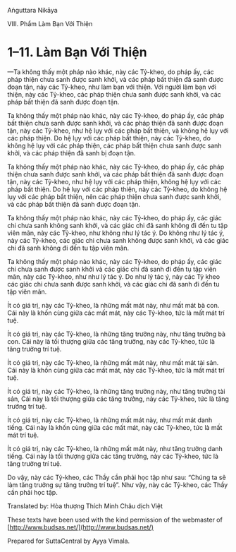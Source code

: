 Aṅguttara Nikāya

VIII. Phẩm Làm Bạn Với Thiện

# 1–11. Làm Bạn Với Thiện

—Ta không thấy một pháp nào khác, này các Tỷ-kheo, do pháp ấy, các pháp thiện chưa sanh được sanh khởi, và các pháp bất thiện đã sanh được đoạn tận, này các Tỷ-kheo, như làm bạn với thiện. Với người làm bạn với thiện, này các Tỷ-kheo, các pháp thiện chưa sanh được sanh khởi, và các pháp bất thiện đã sanh được đoạn tận.

Ta không thấy một pháp nào khác, này các Tỷ-kheo, do pháp ấy, các pháp bất thiện chưa sanh được sanh khởi, và các pháp thiện đã sanh được đoạn tận, này các Tỷ-kheo, như hệ lụy với các pháp bất thiện, và không hệ lụy với các pháp thiện. Do hệ lụy với các pháp bất thiện, này các Tỷ-kheo, do không hệ lụy với các pháp thiện, các pháp bất thiện chưa sanh được sanh khởi, và các pháp thiện đã sanh bị đoạn tận.

Ta không thấy một pháp nào khác, này các Tỷ-kheo, do pháp ấy, các pháp thiện chưa sanh được sanh khởi, và các pháp bất thiện đã sanh được đoạn tận, này các Tỷ-kheo, như hệ lụy với các pháp thiện, không hệ lụy với các pháp bất thiện. Do hệ lụy với các pháp thiện, này các Tỷ-kheo, do không hệ lụy với các pháp bất thiện, nên các pháp thiện chưa sanh được sanh khởi, và các pháp bất thiện đã sanh được đoạn tận.

Ta không thấy một pháp nào khác, này các Tỷ-kheo, do pháp ấy, các giác chi chưa sanh không sanh khởi, và các giác chi đã sanh không đi đến tu tập viên mãn, này các Tỷ-kheo, như không như lý tác ý. Do không như lý tác ý, này các Tỷ-kheo, các giác chi chưa sanh không được sanh khởi, và các giác chi đã sanh không đi đến tu tập viên mãn.

Ta không thấy một pháp nào khác, này các Tỷ-kheo, do pháp ấy, các giác chi chưa sanh được sanh khởi và các giác chi đã sanh đi đến tụ tập viên mãn, này các Tỷ-kheo, như như lý tác ý. Do như lý tác ý, này các Tỷ kheo các giác chi chưa sanh được sanh khởi, và các giác chi đã sanh đi đến tu tập viên mãn.

Ít có giá trị, này các Tỷ-kheo, là những mất mát này, như mất mát bà con. Cái này là khốn cùng giữa các mất mát, này các Tỷ-kheo, tức là mất mát trí tuệ.

Ít có giá trị, này các Tỷ-kheo, là những tăng trưởng này, như tăng trưởng bà con. Cái này là tối thượng giữa các tăng trưởng, này các Tỷ-kheo, tức là tăng trưởng trí tuệ.

Ít có giá trị, này các Tỷ-kheo, là những mất mát này, như mất mát tài sản. Cái này là khốn cùng giữa các mất mát, này các Tỷ-kheo, tức là mất mát trí tuệ.

Ít có giá trị, này các Tỷ-kheo, là những tăng trưởng này, như tăng trưởng tài sản, Cái này là tối thượng giữa các tăng trưởng, này các Tỷ-kheo, tức là tăng trưởng trí tuệ.

Ít có giá trị, này các Tỷ-kheo, là những mất mát này, như mất mát danh tiếng. Cái này là khốn cùng giữa các mất mát, này các Tỷ-kheo, tức là mất mát trí tuệ.

Ít có giá trị, này các Tỷ-kheo, là những mất mát này, như tăng trưởng danh tiếng. Cái này là tối thượng giữa các tăng trưởng, này các Tỷ-kheo, tức là tăng trưởng trí tuệ.

Do vậy, này các Tỷ-kheo, các Thầy cần phải học tập như sau: “Chúng ta sẽ làm tăng trưởng sự tăng trưởng trí tuệ”. Như vậy, này các Tỷ-kheo, các Thầy cần phải học tập.

Translated by: Hòa thượng Thích Minh Châu dịch Việt

These texts have been used with the kind permission of the webmaster of [http://www.budsas.net/](http://www.budsas.net/)

Prepared for SuttaCentral by Ayya Vimala.